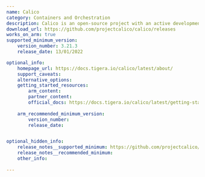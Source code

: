 ```yaml
---
name: Calico
category: Containers and Orchestration
description: Calico is an open-source project with an active development and user community.
download_url: https://github.com/projectcalico/calico/releases
works_on_arm: true
supported_minimum_version:
    version_number: 3.21.3
    release_date: 13/01/2022

optional_info:
    homepage_url: https://docs.tigera.io/calico/latest/about/
    support_caveats:
    alternative_options:
    getting_started_resources:
        arm_content: 
        partner_content: 
        official_docs: https://docs.tigera.io/calico/latest/getting-started/kubernetes/requirements
        
    arm_recommended_minimum_version:
        version_number: 
        release_date:


optional_hidden_info:
    release_notes__supported_minimum: https://github.com/projectcalico/calico/releases/tag/v3.21.3
    release_notes__recommended_minimum:
    other_info: 
    
---
```

